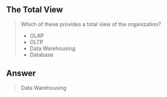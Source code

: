 [comment]: <> (Written: 04-Apr-2020)

## The Total View
> Which of these provides a total view of the organization?
> * OLAP
> * OLTP
> * Data Warehousing
> * Database

## Answer
> Data Warehousing
